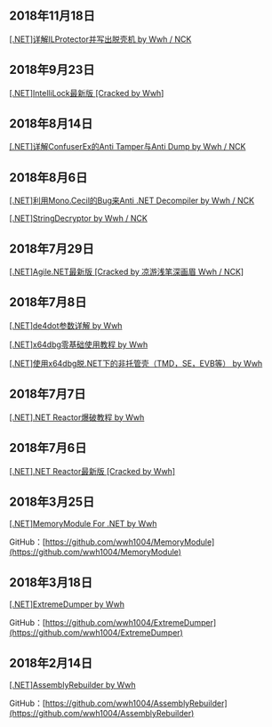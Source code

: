## 2018年11月18日
[[.NET]详解ILProtector并写出脱壳机 by Wwh / NCK](https://github.com/wwh1004/blog/tree/master/%5B.NET%5D%E8%AF%A6%E8%A7%A3ILProtector%E5%B9%B6%E5%86%99%E5%87%BA%E8%84%B1%E5%A3%B3%E6%9C%BA)

## 2018年9月23日
[[.NET]IntelliLock最新版 [Cracked by Wwh]](https://www.52pojie.cn/thread-799868-1-1.html)

## 2018年8月14日
[[.NET]详解ConfuserEx的Anti Tamper与Anti Dump by Wwh / NCK](https://github.com/wwh1004/blog/tree/master/%5B.NET%5D%E8%AF%A6%E8%A7%A3ConfuserEx%E7%9A%84Anti%20Tamper%E4%B8%8EAnti%20Dump)

## 2018年8月6日
[[.NET]利用Mono.Cecil的Bug来Anti .NET Decompiler by Wwh / NCK](https://www.52pojie.cn/thread-778602-1-1.html)

[[.NET]StringDecryptor by Wwh / NCK](https://www.52pojie.cn/thread-778801-1-1.html)

## 2018年7月29日
[[.NET]Agile.NET最新版 [Cracked by 凉游浅笔深画眉 Wwh / NCK]](https://www.52pojie.cn/thread-774462-1-1.html)

## 2018年7月8日
[[.NET]de4dot参数详解 by Wwh](https://www.52pojie.cn/thread-762674-1-1.html)

[[.NET]x64dbg零基础使用教程 by Wwh](https://www.52pojie.cn/thread-762711-1-1.html)

[[.NET]使用x64dbg脱.NET下的非托管壳（TMD，SE，EVB等） by Wwh](https://www.52pojie.cn/thread-762832-1-1.html)

## 2018年7月7日
[[.NET].NET Reactor爆破教程 by Wwh](https://www.52pojie.cn/thread-762380-1-1.html)

## 2018年7月6日
[[.NET].NET Reactor最新版 [Cracked by Wwh]](https://www.52pojie.cn/thread-762218-1-1.html)

## 2018年3月25日
[[.NET]MemoryModule For .NET by Wwh](https://www.52pojie.cn/thread-716544-1-1.html)

GitHub：[https://github.com/wwh1004/MemoryModule](https://github.com/wwh1004/MemoryModule)

## 2018年3月18日
[[.NET]ExtremeDumper by Wwh](https://www.52pojie.cn/thread-712611-1-1.html)

GitHub：[https://github.com/wwh1004/ExtremeDumper](https://github.com/wwh1004/ExtremeDumper)

## 2018年2月14日
[[.NET]AssemblyRebuilder by Wwh](https://www.52pojie.cn/thread-699172-1-1.html)

GitHub：[https://github.com/wwh1004/AssemblyRebuilder](https://github.com/wwh1004/AssemblyRebuilder)
